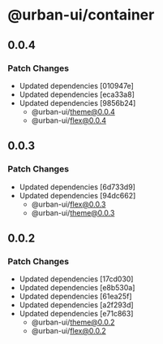 # @urban-ui/container

## 0.0.4

### Patch Changes

- Updated dependencies [010947e]
- Updated dependencies [eca33a8]
- Updated dependencies [9856b24]
  - @urban-ui/theme@0.0.4
  - @urban-ui/flex@0.0.4

## 0.0.3

### Patch Changes

- Updated dependencies [6d733d9]
- Updated dependencies [94dc662]
  - @urban-ui/flex@0.0.3
  - @urban-ui/theme@0.0.3

## 0.0.2

### Patch Changes

- Updated dependencies [17cd030]
- Updated dependencies [e8b530a]
- Updated dependencies [61ea25f]
- Updated dependencies [a2f293d]
- Updated dependencies [e71c863]
  - @urban-ui/theme@0.0.2
  - @urban-ui/flex@0.0.2
